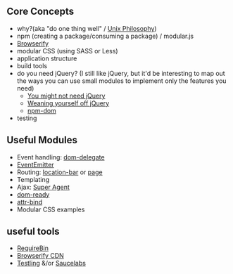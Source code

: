 ## Core Concepts

- why?(aka "do one thing well" / [Unix Philosophy](http://en.wikipedia.org/wiki/Unix_philosophy))
- npm (creating a package/consuming a package) / modular.js
- [Browserify](http://browserify.org/)
- modular CSS (using SASS or Less)
- application structure
- build tools
- do you need jQuery? (I still like jQuery, but it'd be interesting to map out the ways you can use small modules to implement only the features you need)
    - [You might not need jQuery](http://youmightnotneedjquery.com/)
    - [Weaning yourself off jQuery](http://substack.net/weaning_yourself_off_jquery)
    - [npm-dom](https://github.com/npm-dom)
- testing

## Useful Modules

- Event handling: [dom-delegate](https://www.npmjs.org/package/dom-delegate)
- [EventEmitter](http://nodejs.org/api/events.html)
- Routing: [location-bar](https://www.npmjs.org/package/location-bar) or [page](https://www.npmjs.org/package/page)
- Templating
- Ajax: [Super Agent](https://www.npmjs.org/package/superagent)
- [dom-ready](https://www.npmjs.org/package/domready)
- [attr-bind](https://www.npmjs.org/package/attr-bind)
- Modular CSS examples

## useful tools

- [RequireBin](http://requirebin.com/)
- [Browserify CDN](http://wzrd.in/)
- [Testling](https://ci.testling.com/) &/or [Saucelabs](https://saucelabs.com/)
